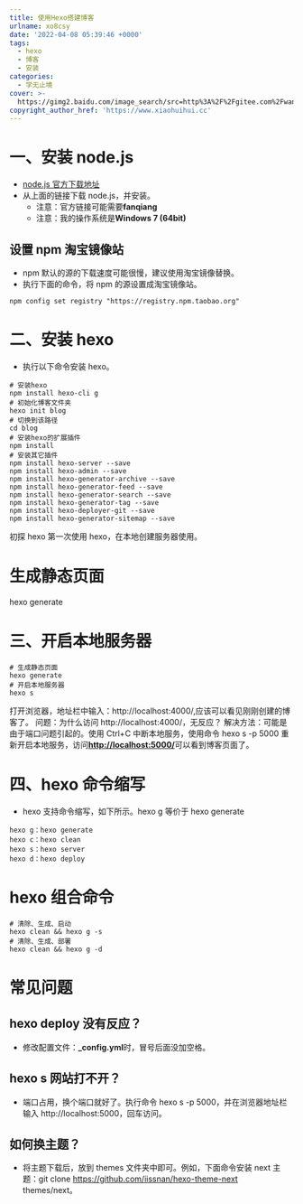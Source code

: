 ```yaml
---
title: 使用Hexo搭建博客
urlname: xo8csy
date: '2022-04-08 05:39:46 +0000'
tags:
  - hexo
  - 博客
  - 安装
categories:
  - 学无止境
cover: >-
  https://gimg2.baidu.com/image_search/src=http%3A%2F%2Fgitee.com%2Fwangbowen97%2FBlogImgs%2Fraw%2Fmaster%2FpostImages%2FHexoCover.jpg&refer=http%3A%2F%2Fgitee.com&app=2002&size=f9999,10000&q=a80&n=0&g=0n&fmt=auto?sec=1652059164&t=ac7f746ad7621718ece964ce547ba635
copyright_author_href: 'https://www.xiaohuihui.cc'
---
```


# 一、安装 node.js

- [node.js 官方下载地址](https://nodejs.org/en/)
- 从上面的链接下载 node.js，并安装。
  - 注意：官方链接可能需要**fanqiang**
  - 注意：我的操作系统是**Windows 7 (64bit)**

## 设置 npm 淘宝镜像站

- npm 默认的源的下载速度可能很慢，建议使用淘宝镜像替换。
- 执行下面的命令，将 npm 的源设置成淘宝镜像站。

```
npm config set registry "https://registry.npm.taobao.org"
```

# 二、安装 hexo

- 执行以下命令安装 hexo。

```
# 安装hexo
npm install hexo-cli g
# 初始化博客文件夹
hexo init blog
# 切换到该路径
cd blog
# 安装hexo的扩展插件
npm install
# 安装其它插件
npm install hexo-server --save
npm install hexo-admin --save
npm install hexo-generator-archive --save
npm install hexo-generator-feed --save
npm install hexo-generator-search --save
npm install hexo-generator-tag --save
npm install hexo-deployer-git --save
npm install hexo-generator-sitemap --save

```

初探 hexo
第一次使用 hexo，在本地创建服务器使用。

# 生成静态页面

hexo generate

# 三、开启本地服务器

```
# 生成静态页面
hexo generate
# 开启本地服务器
hexo s
```

打开浏览器，地址栏中输入：http://localhost:4000/,应该可以看见刚刚创建的博客了。
问题：为什么访问 http://localhost:4000/，无反应？
解决方法：可能是由于端口问题引起的。使用 Ctrl+C 中断本地服务，使用命令 hexo s -p 5000 重新开启本地服务，访问[**http://localhost:5000/**](http://localhost:5000/)可以看到博客页面了。

# 四、hexo 命令缩写

- hexo 支持命令缩写，如下所示。hexo g 等价于 hexo generate

```
hexo g：hexo generate
hexo c：hexo clean
hexo s：hexo server
hexo d：hexo deploy
```

# hexo 组合命令

```
# 清除、生成、启动
hexo clean && hexo g -s
# 清除、生成、部署
hexo clean && hexo g -d
```

# 常见问题

## hexo deploy 没有反应？

- 修改配置文件：**\_config.yml**时，冒号后面没加空格。

## hexo s 网站打不开？

- 端口占用，换个端口就好了。执行命令 hexo s -p 5000，并在浏览器地址栏输入 http://localhost:5000，回车访问。

## 如何换主题？

- 将主题下载后，放到 themes 文件夹中即可。例如，下面命令安装 next 主题：git clone https://github.com/iissnan/hexo-theme-next themes/next。
